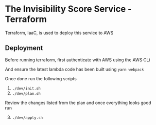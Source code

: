 # The Invisibility Score Service - Terraform

Terraform, IaaC, is used to deploy this service to AWS

## Deployment

Before running terraform, first authenticate with AWS using the AWS CLi

And ensure the latest lambda code has been built using `yarn webpack`

Once done run the following scripts

1.  `./dev/init.sh`
2.  `./dev/plan.sh`

Review the changes listed from the plan and once everything looks good run

3. `./dev/apply.sh`
